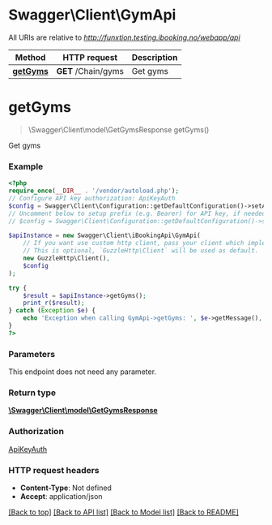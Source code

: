 # Swagger\Client\GymApi

All URIs are relative to *http://funxtion.testing.ibooking.no/webapp/api*

Method | HTTP request | Description
------------- | ------------- | -------------
[**getGyms**](GymApi.md#getgyms) | **GET** /Chain/gyms | Get gyms

# **getGyms**
> \Swagger\Client\model\GetGymsResponse getGyms()

Get gyms

### Example
```php
<?php
require_once(__DIR__ . '/vendor/autoload.php');
// Configure API key authorization: ApiKeyAuth
$config = Swagger\Client\Configuration::getDefaultConfiguration()->setApiKey('X-Access-Token', 'YOUR_API_KEY');
// Uncomment below to setup prefix (e.g. Bearer) for API key, if needed
// $config = Swagger\Client\Configuration::getDefaultConfiguration()->setApiKeyPrefix('X-Access-Token', 'Bearer');

$apiInstance = new Swagger\Client\iBookingApi\GymApi(
    // If you want use custom http client, pass your client which implements `GuzzleHttp\ClientInterface`.
    // This is optional, `GuzzleHttp\Client` will be used as default.
    new GuzzleHttp\Client(),
    $config
);

try {
    $result = $apiInstance->getGyms();
    print_r($result);
} catch (Exception $e) {
    echo 'Exception when calling GymApi->getGyms: ', $e->getMessage(), PHP_EOL;
}
?>
```

### Parameters
This endpoint does not need any parameter.

### Return type

[**\Swagger\Client\model\GetGymsResponse**](../Model/GetGymsResponse.md)

### Authorization

[ApiKeyAuth](../../README.md#ApiKeyAuth)

### HTTP request headers

 - **Content-Type**: Not defined
 - **Accept**: application/json

[[Back to top]](#) [[Back to API list]](../../README.md#documentation-for-api-endpoints) [[Back to Model list]](../../README.md#documentation-for-models) [[Back to README]](../../README.md)

